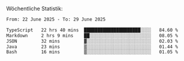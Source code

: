 
Wöchentliche Statistik:
<!--START_SECTION:waka-->

```txt
From: 22 June 2025 - To: 29 June 2025

TypeScript   22 hrs 40 mins  █████████████████████░░░░   84.60 %
Markdown     2 hrs 9 mins    ██░░░░░░░░░░░░░░░░░░░░░░░   08.05 %
JSON         32 mins         ▓░░░░░░░░░░░░░░░░░░░░░░░░   02.03 %
Java         23 mins         ▒░░░░░░░░░░░░░░░░░░░░░░░░   01.44 %
Bash         16 mins         ▒░░░░░░░░░░░░░░░░░░░░░░░░   01.05 %
```

<!--END_SECTION:waka-->
